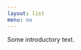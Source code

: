 ```yaml
---
layout: list
menu: no
---
```


Some introductory text.

<object data="/img/template.pdf" width="100%" height="800px" type="application/pdf">
</object>
